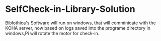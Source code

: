 # SelfCheck-in-Library-Solution
Biblothica's Software will run on windows, that will comminicate with the KOHA server, now based on logs saved into the programe directory in windows,Pi will rotate the motor for check-in.
